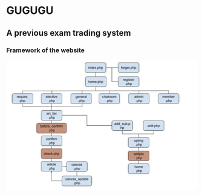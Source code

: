 # GUGUGU
## A previous exam trading system

### Framework of the website
![Frame work](img/framework.png)

